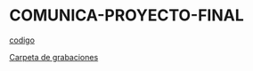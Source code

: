 # COMUNICA-PROYECTO-FINAL
[codigo](Code.ipynb)

[Carpeta de grabaciones](https://drive.google.com/drive/folders/1HkwXsfd62vT7Ts6eN-T2kvunB1acy7F_?usp=sharing)

